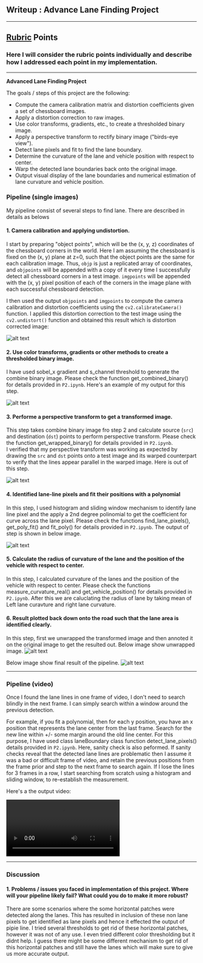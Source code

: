 ## Writeup : Advance Lane Finding Project

---


[//]: # (Image References)

[image1]: ./output_images/undist_test1.jpg "Undistorted"
[image2]: ./output_images/combine_test1.jpg "Combined Binary"
[image3]: ./output_images/wrapped_binary_test1.jpg "Warp Example"
[image4]: ./output_images/wraped_test1.jpg "Find lane pixel"
[image5]: ./output_images/unwrapped_output_test1.jpg "Unwarp Example"
[image6]: ./output_images/output_test1.jpg "Output"
[video1]: ./test_output_videos/output_project_video.mp4 "Video"

## [Rubric](https://review.udacity.com/#!/rubrics/571/view) Points

### Here I will consider the rubric points individually and describe how I addressed each point in my implementation.  

---

**Advanced Lane Finding Project**

The goals / steps of this project are the following:

* Compute the camera calibration matrix and distortion coefficients given a set of chessboard images.
* Apply a distortion correction to raw images.
* Use color transforms, gradients, etc., to create a thresholded binary image.
* Apply a perspective transform to rectify binary image ("birds-eye view").
* Detect lane pixels and fit to find the lane boundary.
* Determine the curvature of the lane and vehicle position with respect to center.
* Warp the detected lane boundaries back onto the original image.
* Output visual display of the lane boundaries and numerical estimation of lane curvature and vehicle position.

### Pipeline (single images)

My pipeline consist of several steps to find lane. There are described in details as belows 

#### 1. Camera calibration and applying undistortion.

I start by preparing "object points", which will be the (x, y, z) coordinates of the chessboard corners in the world. Here I am assuming the chessboard is fixed on the (x, y) plane at z=0, such that the object points are the same for each calibration image.  Thus, `objp` is just a replicated array of coordinates, and `objpoints` will be appended with a copy of it every time I successfully detect all chessboard corners in a test image.  `imgpoints` will be appended with the (x, y) pixel position of each of the corners in the image plane with each successful chessboard detection.  

I then used the output `objpoints` and `imgpoints` to compute the camera calibration and distortion coefficients using the `cv2.calibrateCamera()` function.  I applied this distortion correction to the test image using the `cv2.undistort()` function and obtained this result which is distortion corrected image: 

![alt text][image1]

#### 2. Use color transforms, gradients or other methods to create a thresholded binary image. 

I have used sobel_x gradient and s_channel threshold to generate the combine binary image. Please check the function get_combined_binary() for details provided in `P2.ipynb`.  Here's an example of my output for this step.  

![alt text][image2]

#### 3. Performe a perspective transform to get a transformed image.

This step takes combine binary image fro step 2 and calculate source (`src`) and destination (`dst`) points to perform perspective transform.
Please check the function get_wrapped_binary() for details provided in `P2.ipynb`.  
I verified that my perspective transform was working as expected by drawing the `src` and `dst` points onto a test image and its warped counterpart to verify that the lines appear parallel in the warped image. Here is out of this step.

![alt text][image3]

#### 4. Identified lane-line pixels and fit their positions with a polynomial

In this step, I used histogram and sliding window mechanism to identify lane line pixel and the apply a 2nd degree polinomial to get the coefficient for curve across the lane pixel. Please check the functions find_lane_pixels(), get_poly_fit() and fit_poly() for details provided in `P2.ipynb`. The output of step is shown in below image. 

![alt text][image4]

#### 5. Calculate the radius of curvature of the lane and the position of the vehicle with respect to center.

In this step, I calculated curvature of the lanes and the position of the vehicle with respect to center. Please check the functions measure_curvature_real() and get_vehicle_position() for details provided in `P2.ipynb`. After this we are caluclating the radius of lane by taking mean of Left lane curavture and right lane curvature.

#### 6. Result plotted back down onto the road such that the lane area is identified clearly.

In this step, first we unwrapped the transformed image and then annoted it on the original image to get the resulted out.
Below image show unwrapped image.
![alt text][image5]

Below image show final result of the pipeline.
![alt text][image6]

---

### Pipeline (video)

Once I found the lane lines in one frame of video, I don't need to search blindly in the next frame. I can simply search within a window around the previous detection.

For example, if you fit a polynomial, then for each y position, you have an x position that represents the lane center from the last frame. Search for the new line within +/- some margin around the old line center.
For this purpose, I have used class laneBoundary class function detect_lane_pixels() details provided in `P2.ipynb`. Here, sanity check is also peformed. 
If sanity checks reveal that the  detected lane lines are problematic then I assume it was a bad or difficult frame of video, and retain the previous positions from the frame prior and step to the next frame to search again. If I lose the lines for 3 frames in a row, I start searching from scratch using a histogram and sliding window, to re-establish the measurement.


Here's a the output video:

![alt text][video1]

---

### Discussion

#### 1. Problems / issues you faced in implementation of this project.  Where will your pipeline likely fail?  What could you do to make it more robust?

There are some scenarios where the some horizontal patches were detected along the lanes. This has resulted in inclusion of these non lane pixels to get identified as lane pixels and hence it effected the output of pipie line. 
I tried several thresholds to get rid of these horizontal patches, however it was not of any use. I even tried different color thresholding but it didnt help. I guess there might be some different mechanism to get rid of this horizontal patches and still have the lanes which will make sure to give us more accurate output.   
